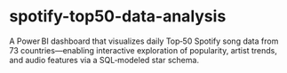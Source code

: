 # spotify-top50-data-analysis
A Power BI dashboard that visualizes daily Top‑50 Spotify song data from 73 countries—enabling interactive exploration of popularity, artist trends, and audio features via a SQL‑modeled star schema.
